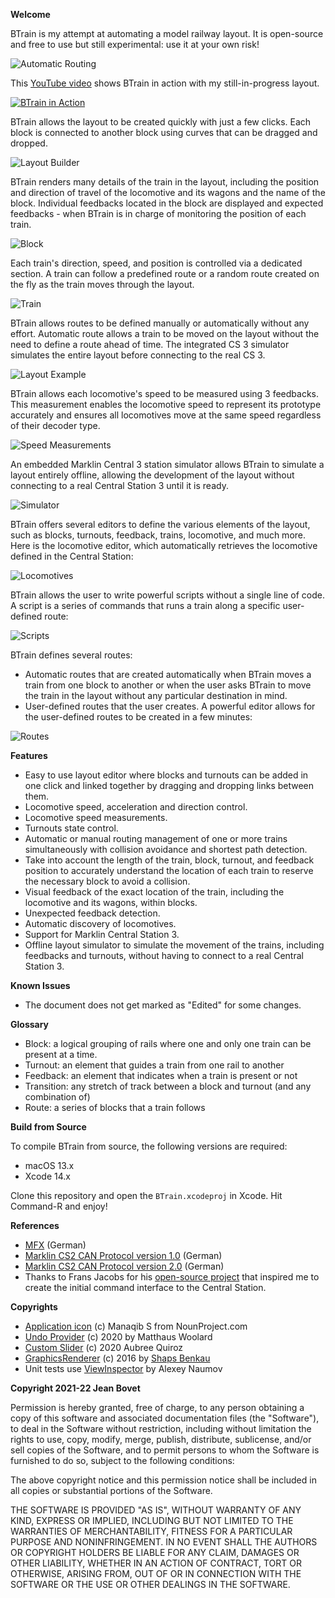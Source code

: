 
**Welcome**

BTrain is my attempt at automating a model railway layout. It is open-source and free to use but still experimental: use it at your own risk!

![Automatic Routing](Assets/switchboard.png)

This [YouTube video](https://youtu.be/XyPod8v5tRU) shows BTrain in action with my still-in-progress layout.

[![BTrain in Action](Assets/video.jpg)](https://youtu.be/XyPod8v5tRU)

BTrain allows the layout to be created quickly with just a few clicks. Each block is connected to another block using curves that can be dragged and dropped.

![Layout Builder](Assets/layout-builder.gif)

BTrain renders many details of the train in the layout, including the position and direction of travel of the locomotive and its wagons and the name of the block. Individual feedbacks located in the block are displayed and expected feedbacks - when BTrain is in charge of monitoring the position of each train.

![Block](Assets/block.png)

Each train's direction, speed, and position is controlled via a dedicated section. A train can follow a predefined route or a random route created on the fly as the train moves through the layout.

![Train](Assets/train.png)

BTrain allows routes to be defined manually or automatically without any effort. Automatic route allows a train to be moved on the layout without the need to define a route ahead of time. The integrated CS 3 simulator simulates the entire layout before connecting to the real CS 3.

![Layout Example](Assets/loop-to-loop.gif)

BTrain allows each locomotive's speed to be measured using 3 feedbacks. This measurement enables the locomotive speed to represent its prototype accurately and ensures all locomotives move at the same speed regardless of their decoder type.

![Speed Measurements](Assets/speed.png)

An embedded Marklin Central 3 station simulator allows BTrain to simulate a layout entirely offline, allowing the development of the layout without connecting to a real Central Station 3 until it is ready.

![Simulator](Assets/simulator.png)

BTrain offers several editors to define the various elements of the layout, such as blocks, turnouts, feedback, trains, locomotive, and much more. Here is the locomotive editor, which automatically retrieves the locomotive defined in the Central Station:

![Locomotives](Assets/locomotives.png)

BTrain allows the user to write powerful scripts without a single line of code. A script is a series of commands that runs a train along a specific user-defined route:

![Scripts](Assets/scripts.png)

BTrain defines several routes:

- Automatic routes that are created automatically when BTrain moves a train from one block to another or when the user asks BTrain to move the train in the layout without any particular destination in mind.
- User-defined routes that the user creates. A powerful editor allows for the user-defined routes to be created in a few minutes:

![Routes](Assets/routes.png)

**Features**

- Easy to use layout editor where blocks and turnouts can be added in one click and linked together by dragging and dropping links between them.
- Locomotive speed, acceleration and direction control.
- Locomotive speed measurements.
- Turnouts state control.
- Automatic or manual routing management of one or more trains simultaneously with collision avoidance and shortest path detection.
- Take into account the length of the train, block, turnout, and feedback position to accurately understand the location of each train to reserve the necessary block to avoid a collision.
- Visual feedback of the exact location of the train, including the locomotive and its wagons, within blocks.
- Unexpected feedback detection.
- Automatic discovery of locomotives.
- Support for Marklin Central Station 3.
- Offline layout simulator to simulate the movement of the trains, including feedbacks and turnouts, without having to connect to a real Central Station 3.

**Known Issues**

- The document does not get marked as "Edited" for some changes.

**Glossary**

- Block: a logical grouping of rails where one and only one train can be present at a time.
- Turnout: an element that guides a train from one rail to another
- Feedback: an element that indicates when a train is present or not
- Transition: any stretch of track between a block and turnout (and any combination of)
- Route: a series of blocks that a train follows

**Build from Source**

To compile BTrain from source, the following versions are required:
- macOS 13.x
- Xcode 14.x

Clone this repository and open the `BTrain.xcodeproj` in Xcode. Hit Command-R and enjoy!

**References**

- [MFX](http://www.skrauss.de/modellbahn/Schienenformat.pdf) (German)
- [Marklin CS2 CAN Protocol version 1.0](https://www.maerklin.de/fileadmin/media/produkte/CS2_can-protokoll_1-0.pdf) (German)
- [Marklin CS2 CAN Protocol version 2.0](https://streaming.maerklin.de/public-media/cs2/cs2CAN-Protokoll-2_0.pdf) (German)
- Thanks to Frans Jacobs for his [open-source project](https://github.com/fransjacobs/model-railway) that inspired me to create the initial command interface to the Central Station.

**Copyrights**

- [Application icon](https://thenounproject.com/icon/train-3130173/) (c) Manaqib S from NounProject.com
- [Undo Provider](https://github.com/LostMoa/UndoProviderExample) (c) 2020 by Matthaus Woolard
- [Custom Slider](https://betterprogramming.pub/reusable-components-in-swiftui-custom-sliders-8c115914b856) (c) 2020 Aubree Quiroz
- [GraphicsRenderer](https://github.com/shaps80/GraphicsRenderer) (c) 2016 by [Shaps Benkau](mailto:shapsuk@me.com)
- Unit tests use [ViewInspector](https://github.com/nalexn/ViewInspector) by Alexey Naumov
    
**Copyright 2021-22 Jean Bovet**

Permission is hereby granted, free of charge, to any person obtaining a copy of this software and associated documentation files (the "Software"),
to deal in the Software without restriction, including without limitation the rights to use, copy, modify, merge, publish, distribute, sublicense,
and/or sell copies of the Software, and to permit persons to whom the Software is furnished to do so, subject to the following conditions:

The above copyright notice and this permission notice shall be included in all copies or substantial portions of the Software.

THE SOFTWARE IS PROVIDED "AS IS", WITHOUT WARRANTY OF ANY KIND, EXPRESS OR IMPLIED, INCLUDING BUT NOT LIMITED TO THE WARRANTIES OF MERCHANTABILITY,
FITNESS FOR A PARTICULAR PURPOSE AND NONINFRINGEMENT. IN NO EVENT SHALL THE AUTHORS OR COPYRIGHT HOLDERS BE LIABLE FOR ANY CLAIM, DAMAGES OR OTHER LIABILITY,
WHETHER IN AN ACTION OF CONTRACT, TORT OR OTHERWISE, ARISING FROM, OUT OF OR IN CONNECTION WITH THE SOFTWARE OR THE USE OR OTHER DEALINGS IN THE SOFTWARE.
